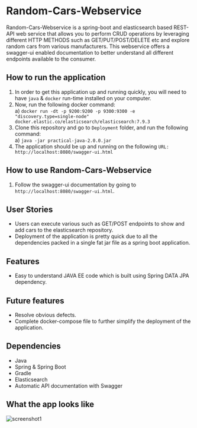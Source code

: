 # Random-Cars-Webservice

Random-Cars-Webservice is a spring-boot and elasticsearch based REST-API web service that allows you to perform CRUD operations by leveraging different HTTP METHODS such as GET/PUT/POST/DELETE etc and explore random cars from various manufacturers. This webservice offers a swagger-ui enabled documentation to better understand all different endpoints available to the consumer. 

## How to run the application

1. In order to get this application up and running quickly, you will need to have `java` & `docker` run-time installed on your computer. 
2. Now, run the following docker command:<br />
   a) `docker run -dt -p 9200:9200 -p 9300:9300 -e "discovery.type=single-node" docker.elastic.co/elasticsearch/elasticsearch:7.9.3`<br />
3. Clone this repository and go to `Deployment` folder, and run the following command:<br />
   a) `java -jar practical-java-2.0.0.jar`<br />
4. The application should be up and running on the following `URL: http://localhost:8080/swagger-ui.html`


 ## How to use Random-Cars-Webservice

1. Follow the swagger-ui documentation by going to `http://localhost:8080/swagger-ui.html`. 

 ## User Stories

- Users can execute various such as GET/POST endpoints to show and add cars to the elasticsearch repository. 
- Deployment of the application is pretty quick due to all the dependencies packed in a single fat jar file as a spring boot application.  

 ## Features

 - Easy to understand JAVA EE code which is built using Spring DATA JPA dependency.

 ## Future features
 - Resolve obvious defects. 
 - Complete docker-compose file to further simplify the deployment of the application. 

 ## Dependencies 

- Java
- Spring & Spring Boot
- Gradle
- Elasticsearch
- Automatic API documentation with Swagger

## What the app looks like

![screenshot1](https://raw.githubusercontent.com/Damans227/random-cars-webservice/main/screenshots/random-cars.gif)

